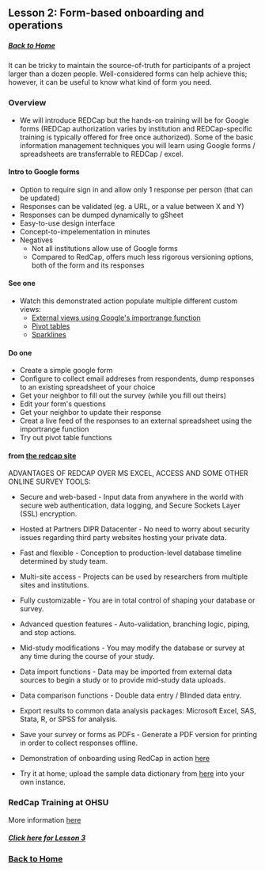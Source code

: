 ## Lesson 2: Form-based onboarding and operations
##### [Back to Home](../index.md)

It can be tricky to maintain the source-of-truth for participants of a project larger than a dozen people. Well-considered forms can help achieve this; however, it can be useful to know what kind of form you need.

### Overview

- We will introduce REDCap but the hands-on training will be for Google forms (REDCap authorization varies by institution and REDCap-specific training is typically offered for free once authorized). Some of the basic information management techniques you will learn using Google forms / spreadsheets are transferrable to REDCap / excel.

#### Intro to Google forms
- Option to require sign in and allow only 1 response per person (that can be updated)
- Responses can be validated (eg. a URL, or a value between X and Y)
- Responses can be dumped dynamically to gSheet
- Easy-to-use design interface
- Concept-to-impelementation in minutes
- Negatives
  - Not all institutions allow use of Google forms
  - Compared to RedCap, offers much less rigorous versioning options, both of the form and its responses

#### See one
 - Watch this demonstrated action populate multiple different custom views:
     - [External views using Google's importrange function](https://docs.google.com/spreadsheets/d/1x6HaFDqDpE8CMTrEIehEsEGcme9OviMwXWzRWtFaMPI/edit#gid=0)
     - [Pivot tables](https://docs.google.com/spreadsheets/d/1x6HaFDqDpE8CMTrEIehEsEGcme9OviMwXWzRWtFaMPI/edit#gid=1163446730)
     - [Sparklines](https://docs.google.com/spreadsheets/d/1x6HaFDqDpE8CMTrEIehEsEGcme9OviMwXWzRWtFaMPI/edit#gid=1163446730)
  
#### Do one
- Create a simple google form
 - Configure to collect email addreses from respondents, dump responses to an existing spreadsheet of your choice
- Get your neighbor to fill out the survey (while you fill out theirs)
- Edit your form's questions
- Get your neighbor to update their response
- Creat a live feed of the responses to an external spreadsheet using the importrange function
- Try out pivot table functions

#### from [the redcap site](https://rc.partners.org/research-apps-and-services/collect-data)

ADVANTAGES OF REDCAP OVER MS EXCEL, ACCESS AND SOME OTHER ONLINE SURVEY TOOLS:
- Secure and web-based - Input data from anywhere in the world with secure web authentication, data logging, and Secure Sockets Layer (SSL) encryption.
- Hosted at Partners DIPR Datacenter - No need to worry about security issues regarding third party websites hosting your private data.
- Fast and flexible - Conception to production-level database timeline determined by study team.
- Multi-site access - Projects can be used by researchers from multiple sites and institutions.
- Fully customizable - You are in total control of shaping your database or survey.
- Advanced question features - Auto-validation, branching logic, piping, and stop actions.
- Mid-study modifications - You may modify the database or survey at any time during the course of your study.
- Data import functions - Data may be imported from external data sources to begin a study or to provide mid-study data uploads.
- Data comparison functions - Double data entry / Blinded data entry.
- Export results to common data analysis packages: Microsoft Excel, SAS, Stata, R, or SPSS for analysis.
- Save your survey or forms as PDFs - Generate a PDF version for printing in order to collect responses offline.

- Demonstration of onboarding using RedCap in action [here](https://redcap-dev.cgrb.oregonstate.edu/surveys/?s=9DAAEDK8M7)
- Try it at home; upload the sample data dictionary from [here](https://github.com/data2health/mtip-tutorial/blob/master/docs/data/ProjectOnboarding_DataDictionary_2018-09-15.csv) into your own instance.
  
### RedCap Training at OHSU
More information [here](https://www.ohsu.edu/xd/research/centers-institutes/octri/resources/octri-research-services/redcap-tutorials.cfm)

##### [Click here for Lesson 3](https://data2health.github.io/mtip-tutorial/lessons/Lesson3.html)
### [Back to Home](../index)
